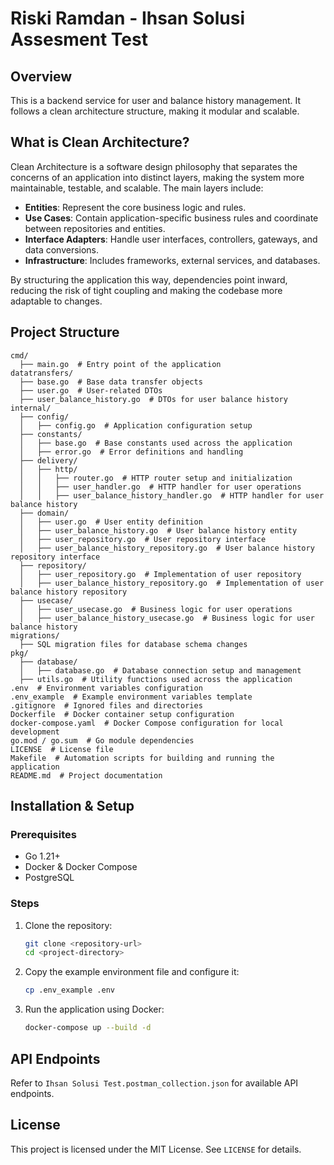 # Riski Ramdan - Ihsan Solusi Assesment Test

## Overview

This is a backend service for user and balance history management. It follows a clean architecture structure, making it modular and scalable.

## What is Clean Architecture?

Clean Architecture is a software design philosophy that separates the concerns of an application into distinct layers, making the system more maintainable, testable, and scalable. The main layers include:

-   **Entities**: Represent the core business logic and rules.
-   **Use Cases**: Contain application-specific business rules and coordinate between repositories and entities.
-   **Interface Adapters**: Handle user interfaces, controllers, gateways, and data conversions.
-   **Infrastructure**: Includes frameworks, external services, and databases.

By structuring the application this way, dependencies point inward, reducing the risk of tight coupling and making the codebase more adaptable to changes.

## Project Structure

```
cmd/
  ├── main.go  # Entry point of the application
datatransfers/
  ├── base.go  # Base data transfer objects
  ├── user.go  # User-related DTOs
  ├── user_balance_history.go  # DTOs for user balance history
internal/
  ├── config/
  │   ├── config.go  # Application configuration setup
  ├── constants/
  │   ├── base.go  # Base constants used across the application
  │   ├── error.go  # Error definitions and handling
  ├── delivery/
  │   ├── http/
  │   │   ├── router.go  # HTTP router setup and initialization
  │   │   ├── user_handler.go  # HTTP handler for user operations
  │   │   ├── user_balance_history_handler.go  # HTTP handler for user balance history
  ├── domain/
  │   ├── user.go  # User entity definition
  │   ├── user_balance_history.go  # User balance history entity
  │   ├── user_repository.go  # User repository interface
  │   ├── user_balance_history_repository.go  # User balance history repository interface
  ├── repository/
  │   ├── user_repository.go  # Implementation of user repository
  │   ├── user_balance_history_repository.go  # Implementation of user balance history repository
  ├── usecase/
  │   ├── user_usecase.go  # Business logic for user operations
  │   ├── user_balance_history_usecase.go  # Business logic for user balance history
migrations/
  ├── SQL migration files for database schema changes
pkg/
  ├── database/
  │   ├── database.go  # Database connection setup and management
  ├── utils.go  # Utility functions used across the application
.env  # Environment variables configuration
.env_example  # Example environment variables template
.gitignore  # Ignored files and directories
Dockerfile  # Docker container setup configuration
docker-compose.yaml  # Docker Compose configuration for local development
go.mod / go.sum  # Go module dependencies
LICENSE  # License file
Makefile  # Automation scripts for building and running the application
README.md  # Project documentation
```

## Installation & Setup

### Prerequisites

-   Go 1.21+
-   Docker & Docker Compose
-   PostgreSQL

### Steps

1.  Clone the repository:
    ```sh
    git clone <repository-url>
    cd <project-directory>
    ```
2.  Copy the example environment file and configure it:
    ```sh
    cp .env_example .env
    ```
    
3.  Run the application using Docker:
    ```sh
    docker-compose up --build -d
    ```
    
## API Endpoints

Refer to `Ihsan Solusi Test.postman_collection.json` for available API endpoints.

## License

This project is licensed under the MIT License. See `LICENSE` for details.
